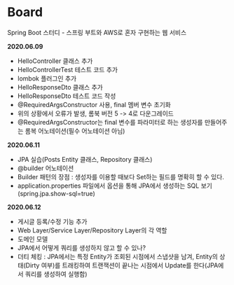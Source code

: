 # Board

Spring Boot 스터디 - 스프링 부트와 AWS로 혼자 구현하는 웹 서비스

**2020.06.09**

- HelloController 클래스 추가
- HelloControllerTest 테스트 코드 추가
- lombok 플러그인 추가
- HelloResponseDto 클래스 추가
- HelloResponseDto 테스트 코드 작성
- @RequiredArgsConstructor 사용, final 멤버 변수 초기화
- 위의 상황에서 오류가 발생, 롬북 버전 5 -> 4로 다운그레이드
- @RequiredArgsConstructor는 final 변수를 파라미터로 하는 생성자를 만들어주는 롬복 어노테이션(필수 어노테이션 아님)

**2020.06.11**

- JPA 실습(Posts Entity 클래스, Repository 클래스)
- @builder 어노테이션
- Builder 패턴의 장점 : 생성자를 이용할 때보다 Set하는 필드를 명확히 할 수 있다.
- application.properties 파일에서 옵션을 통해 JPA에서 생성하는 SQL 보기(spring.jpa.show-sql=true)

**2020.06.12**

- 게시글 등록/수정 기능 추가
- Web Layer/Service Layer/Repository Layer의 각 역할
- 도메인 모델
- JPA에서 어떻게 쿼리를 생성하지 않고 할 수 있나?
- 더티 체킹 : JPA에서는 특정 Entity가 조회된 시점에서 스냅샷을 남겨, Entity의 상태(Dirty 여부)를 트래킹하여 트랜잭션이 끝나는 시점에서 Update를 한다(JPA에서 쿼리를 생성하여 실행함)

